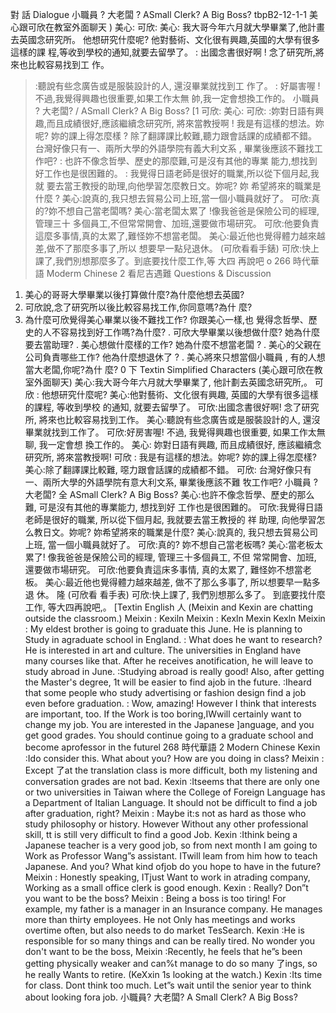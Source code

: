 對 話 Dialogue
小職員 ? 大老闆 ?
ASmall Clerk? A Big Boss?
tbpB2-12-1-1
美心跟可欣在教室外面聊天 )
美心:
可欣:
美心:
我大哥今年六月就大學畢業了,他計畫去英國念研究所。
他想研究什麼呢?
他對藝術、文化很有興趣,英國的大學有很多這樣的課
程,等收到學校的通知,就要去留學了。
: 出國念書很好啊 ! 念了研究所,將來也比較容易找到工
作。
> :聽說有些念廣告或是服裝設計的人, 還沒畢業就找到工
作了。
: 好屬害喔 ! 不過,我覺得興趣也很重要,如果工作太無
帥,我一定會想換工作的。
小職員 ? 大老闆?      /
ASmall Clerk? A Big Boss?  [1
可欣:
美心:
可欣:
> :妳對日語有興趣,而且成績很好,應該繼續念研究所,
將來當教授啊 !
我是有這樣的想法。妳呢? 妳的課上得怎麼樣 ?
除了翻譯課比較難,聽力跟會話課的成績都不錯。
台灣好像只有一、兩所大學的外語學院有義大利文系 ,
畢業後應該不難找工作吧?
: 也許不像念哲學、歷史的那麼難,可是沒有其他的專業
能力,想找到好工作也是很困難的。
: 我覺得日語老師是很好的職業,所以從下個月起,我就
要去當王教授的助理,向他學習怎麼教日文。妳呢? 妳
希望將來的職業是什麼 ?
美心:說真的,我只想去貿易公司上班,當一個小職員就好了。
可欣:真的?妳不想自己當老闆嗎?
美心:當老闆太累了 !像我爸爸是保險公司的經理,管理三十
多個員工,不但常常開會、加班,還要做市場研究。
可欣:他要負責這麼多事情,真的太累了,難怪妳不想當老闆。
美心:最近他也覺得體力越來越差,做不了那麼多事了,所以
想要早一點兒退休。
(可欣看看手錶)
可欣:快上課了,我們別想那麼多了。到底要找什麼工作,等
大四 再說吧 o
266
時代華語
Moderm Chinese  2
看尼吉遇難 Questions & Discussion
1. 美心的哥哥大學畢業以後打算做什麼?為什麼他想去英國?
2. 可欣說,念了研究所以後比較容易找工作,你同意嗎?為什
麼?
3. 為什麼可欣覺得美心畢業以後不難找工作? 你跟美心一樣,也
覺得念哲學、歷史的人不容易找到好工作嗎?為什麼?
. 可欣大學畢業以後想做什麼? 她為什麼要去當助理?
. 美心想做什麼樣的工作? 她為什麼不想當老闆 ?
. 美心的父親在公司負責哪些工作? 他為什麼想退休了 ?
. 美心將來只想當個小職員 , 有的人想當大老闆,你呢?為什
麼?
0 下
Textin Simplified Characters
(美心跟可欣在教室外面聊天)
美心:我大哥今年六月就大學畢業了, 他計劃去英國念研究所,。
可欣 : 他想研究什麼呢?
美心:他對藝術、文化很有興趣, 英國的大學有很多這樣的課程, 等收到學校
的通知, 就要去留學了。
可欣:出國念書很好啊! 念了研究所, 將來也比較容易找到工作。
美心:聽說有些念廣告或是服裝設計的人, 還沒畢業就找到工作了。
可欣:好房害喔! 不過, 我覺得興趣也很重要, 如果工作太無聊, 我一定會想
換工作的。
美心: 妳對日語有興趣, 而且成績很好, 應該繼續念研究所, 將來當教授啊!
可欣 : 我是有這樣的想法。妳呢? 妳的課上得怎麼樣?
美心:除了翻譯課比較難, 噁力跟會話課的成績都不錯。
可欣: 台灣好像只有一、兩所大學的外語學院有意大利文系, 畢業後應該不難
牧工作吧?
小職員 ? 大老闆?      全
ASmall Clerk? A Big Boss?
美心:也許不像念哲學、歷史的那么難, 可是沒有其他的專業能力, 想找到好
工作也是很困難的。
可欣:我覺得日語老師是很好的職業, 所以從下個月起, 我就要去當王教授的
祥
助理, 向他學習怎么教日文。妳呢? 妳希望將來的職業是什麼?
美心:說真的, 我只想去貿易公司上班, 當一個小職員就好了。
可欣:真的? 妳不想自己當老板嗎?
美心:當老板太累了! 像我爸爸是保險公司的經理, 管理三十多個員工, 不但
常常開會、加班, 還要做市場研究。
可欣:他要負責這床多事情, 真的太累了, 難怪妳不想當老板。
美心:最近他也覺得體力越來越差, 做不了那么多事了, 所以想要早一點多退
休。
隆
(可欣看
看手表)
可欣:快上課了, 我們別想那么多了。 到底要找什麼工作, 等大四再說吧,。
[Textin English 人
(Meixin and Kexin are chatting outside the classroom.)
Meixin :
Kexiln
Meixin :
Kexln
Mexin
Kexln
Meixin :
My eldest brother is going to graduate this June. He is planning to Study in
agraduate school in England.
: What does he want to research?
He is interested in art and culture. The universities in England have many
courses like that. After he receives anotification, he will leave to study
abroad in June.
:Studying abroad is really good! Also, after getting the Master's degree, 1t
will be easier to find ajob in the future.
:Iheard that some people who study advertising or fashion design find a
job even before graduation.
: Wow, amazing! However I think that interests are important, too. If the
Work is too boring,IWwill certainly want to change my job.
You are interested in the Japanese ]anguage, and you get good grades. You
should continue going to a graduate school and become aprofessor in the
futurel
268
時代華語             2
Modern Chinese
Kexin :Ido consider this. What about you? How are you doing in class?
Meixin : Except 了at the translation class is more difficult, both my listening and
conversation grades are not bad.
Kexin :Itseems that there are only one or two universities in Taiwan where the
College of Foreign Language has a Department of Italian Language. It
should not be difficult to find a job after graduation, right?
Meixin : Maybe it:s not as hard as those who study philosophy or history. However
Without any other professional skill, tt is still very difficult to find a good
Job.
Kexin :Ithink being a Japanese teacher is a very good job, so from next month I
am going to Work as Professor Wang”s assistant. ITwill leam from him how
to teach Japanese. And you? What kind ofjob do you hope to have in the
future?
Meixin : Honestly speaking, ITjust Want to work in atrading company, Working as a
small office clerk is good enough.
Kexin : Really? Don”t you want to be the boss?
Meixin : Being a boss is too tiring! For example, my father is a manager in an
Insurance company. He manages more than thirty employees. He not Only
has meetings and works overtime often, but also needs to do market
TesSearch.
Kexin :He is responsible for so many things and can be really tired. No wonder
you don't want to be the boss,
Meixin :Recently, he feels that he”s been getting physically weaker and can%t
manage to do so many 了ings, so he really Wants to retire.
(KeXxin 1s looking at the watch.)
Kexin :Its time for class. Dont think too much. Let”s wait until the senior year to
think about looking fora job.
小職員? 大老闆?
A Small Clerk? A Big Boss?
